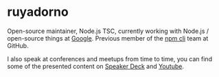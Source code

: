 # ruyadorno

Open-source maintainer, Node.js TSC, currently working with Node.js / open-source things at [Google](https://github.com/google). Previous member of the [npm cli](https://github.com/npm/cli) team at GitHub.

I also speak at conferences and meetups from time to time, you can find some of the presented content on [Speaker Deck](https://speakerdeck.com/ruyadorno) and [Youtube](https://www.youtube.com/watch?v=A-pWrajferM&list=PLhfPj4BRxbDcgz44YFvae_AoyUnXhrUZ_).
